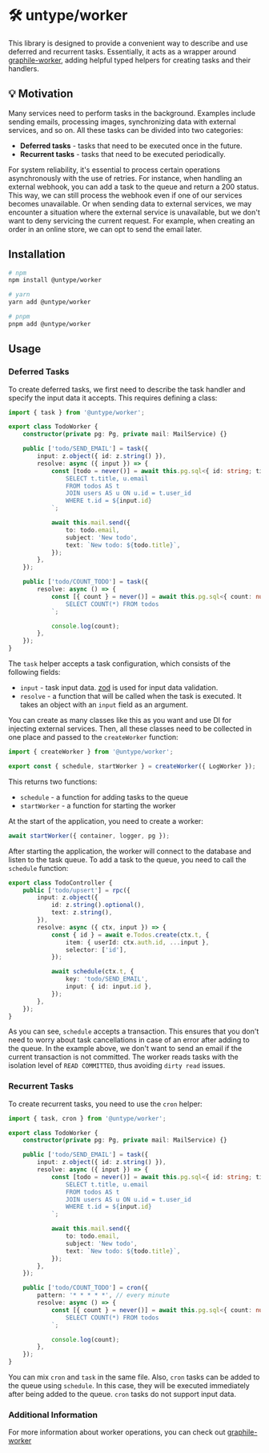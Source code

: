 # 🛠️ untype/worker

This library is designed to provide a convenient way to describe and use deferred and recurrent tasks. Essentially, it acts as a wrapper around [graphile-worker](https://github.com/graphile/worker), adding helpful typed helpers for creating tasks and their handlers.

## 💡 Motivation

Many services need to perform tasks in the background. Examples include sending emails, processing images, synchronizing data with external services, and so on. All these tasks can be divided into two categories:

-   **Deferred tasks** - tasks that need to be executed once in the future.
-   **Recurrent tasks** - tasks that need to be executed periodically.

For system reliability, it's essential to process certain operations asynchronously with the use of retries. For instance, when handling an external webhook, you can add a task to the queue and return a 200 status. This way, we can still process the webhook even if one of our services becomes unavailable. Or when sending data to external services, we may encounter a situation where the external service is unavailable, but we don't want to deny servicing the current request. For example, when creating an order in an online store, we can opt to send the email later.

## Installation

```bash
# npm
npm install @untype/worker

# yarn
yarn add @untype/worker

# pnpm
pnpm add @untype/worker
```

## Usage

### Deferred Tasks

To create deferred tasks, we first need to describe the task handler and specify the input data it accepts. This requires defining a class:

```typescript
import { task } from '@untype/worker';

export class TodoWorker {
    constructor(private pg: Pg, private mail: MailService) {}

    public ['todo/SEND_EMAIL'] = task({
        input: z.object({ id: z.string() }),
        resolve: async ({ input }) => {
            const [todo = never()] = await this.pg.sql<{ id: string; title: string }>`
                SELECT t.title, u.email
                FROM todos AS t
                JOIN users AS u ON u.id = t.user_id
                WHERE t.id = ${input.id}
            `;

            await this.mail.send({
                to: todo.email,
                subject: 'New todo',
                text: `New todo: ${todo.title}`,
            });
        },
    });

    public ['todo/COUNT_TODO'] = task({
        resolve: async () => {
            const [{ count } = never()] = await this.pg.sql<{ count: number }>`
                SELECT COUNT(*) FROM todos
            `;

            console.log(count);
        },
    });
}
```

The `task` helper accepts a task configuration, which consists of the following fields:

-   `input` - task input data. [zod](https://github.com/colinhacks/zod) is used for input data validation.
-   `resolve` - a function that will be called when the task is executed. It takes an object with an `input` field as an argument.

You can create as many classes like this as you want and use DI for injecting external services. Then, all these classes need to be collected in one place and passed to the `createWorker` function:

```typescript
import { createWorker } from '@untype/worker';

export const { schedule, startWorker } = createWorker({ LogWorker });
```

This returns two functions:

-   `schedule` - a function for adding tasks to the queue
-   `startWorker` - a function for starting the worker

At the start of the application, you need to create a worker:

```typescript
await startWorker({ container, logger, pg });
```

After starting the application, the worker will connect to the database and listen to the task queue. To add a task to the queue, you need to call the `schedule` function:

```typescript
export class TodoController {
    public ['todo/upsert'] = rpc({
        input: z.object({
            id: z.string().optional(),
            text: z.string(),
        }),
        resolve: async ({ ctx, input }) => {
            const { id } = await e.Todos.create(ctx.t, {
                item: { userId: ctx.auth.id, ...input },
                selector: ['id'],
            });

            await schedule(ctx.t, {
                key: 'todo/SEND_EMAIL',
                input: { id: input.id },
            });
        },
    });
}
```

As you can see, `schedule` accepts a transaction. This ensures that you don't need to worry about task cancellations in case of an error after adding to the queue. In the example above, we don't want to send an email if the current transaction is not committed. The worker reads tasks with the isolation level of `READ COMMITTED`, thus avoiding `dirty read` issues.

### Recurrent Tasks

To create recurrent tasks, you need to use the `cron` helper:

```typescript
import { task, cron } from '@untype/worker';

export class TodoWorker {
    constructor(private pg: Pg, private mail: MailService) {}

    public ['todo/SEND_EMAIL'] = task({
        input: z.object({ id: z.string() }),
        resolve: async ({ input }) => {
            const [todo = never()] = await this.pg.sql<{ id: string; title: string }>`
                SELECT t.title, u.email
                FROM todos AS t
                JOIN users AS u ON u.id = t.user_id
                WHERE t.id = ${input.id}
            `;

            await this.mail.send({
                to: todo.email,
                subject: 'New todo',
                text: `New todo: ${todo.title}`,
            });
        },
    });

    public ['todo/COUNT_TODO'] = cron({
        pattern: '* * * * *', // every minute
        resolve: async () => {
            const [{ count } = never()] = await this.pg.sql<{ count: number }>`
                SELECT COUNT(*) FROM todos
            `;

            console.log(count);
        },
    });
}
```

You can mix `cron` and `task` in the same file. Also, `cron` tasks can be added to the queue using `schedule`. In this case, they will be executed immediately after being added to the queue. `cron` tasks do not support input data.

### Additional Information

For more information about worker operations, you can check out [graphile-worker](https://github.com/graphile/worker)
